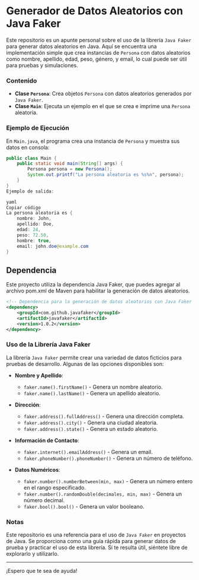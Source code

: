 # Generador de Datos Aleatorios con Java Faker

Este repositorio es un apunte personal sobre el uso de la librería `Java Faker` para generar datos aleatorios en Java. Aquí se encuentra una implementación simple que crea instancias de `Persona` con datos aleatorios como nombre, apellido, edad, peso, género, y email, lo cual puede ser útil para pruebas y simulaciones.

### Contenido

- **Clase `Persona`**: Crea objetos `Persona` con datos aleatorios generados por `Java Faker`.
- **Clase `Main`**: Ejecuta un ejemplo en el que se crea e imprime una `Persona` aleatoria.

### Ejemplo de Ejecución

En `Main.java`, el programa crea una instancia de `Persona` y muestra sus datos en consola:

```java
public class Main {
    public static void main(String[] args) {
        Persona persona = new Persona();
        System.out.printf("La persona aleatoria es %s%n", persona);
    }
}
Ejemplo de salida:

yaml
Copiar código
La persona aleatoria es {
    nombre: John,
    apellido: Doe,
    edad: 24,
    peso: 72.50,
    hombre: true,
    email: john.doe@example.com
}
```

## Dependencia
Este proyecto utiliza la dependencia Java Faker, que puedes agregar al archivo pom.xml de Maven para habilitar la generación de datos aleatorios.

```xml
<!-- Dependencia para la generación de datos aleatorios con Java Faker -->
<dependency>
    <groupId>com.github.javafaker</groupId>
    <artifactId>javafaker</artifactId>
    <version>1.0.2</version>
</dependency>
```

### Uso de la Librería Java Faker

La librería `Java Faker` permite crear una variedad de datos ficticios para pruebas de desarrollo. Algunas de las opciones disponibles son:

- **Nombre y Apellido**:
  - `faker.name().firstName()` - Genera un nombre aleatorio.
  - `faker.name().lastName()` - Genera un apellido aleatorio.

- **Dirección**:
  - `faker.address().fullAddress()` - Genera una dirección completa.
  - `faker.address().city()` - Genera una ciudad aleatoria.
  - `faker.address().state()` - Genera un estado aleatorio.

- **Información de Contacto**:
  - `faker.internet().emailAddress()` - Genera un email.
  - `faker.phoneNumber().phoneNumber()` - Genera un número de teléfono.

- **Datos Numéricos**:
  - `faker.number().numberBetween(min, max)` - Genera un número entero en el rango especificado.
  - `faker.number().randomDouble(decimales, min, max)` - Genera un número decimal.
  - `faker.bool().bool()` - Genera un valor booleano.

### Notas

Este repositorio es una referencia para el uso de `Java Faker` en proyectos de Java. Se proporciona como una guía rápida para generar datos de prueba y practicar el uso de esta librería. Si te resulta útil, siéntete libre de explorarlo y utilizarlo.

---

¡Espero que te sea de ayuda!

